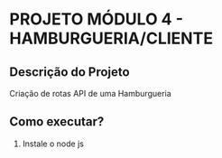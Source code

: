 # PROJETO MÓDULO 4 - HAMBURGUERIA/CLIENTE

## Descrição do Projeto
<p>Criação de rotas API de uma Hamburgueria</p>




## Como executar?
1. Instale o node js
